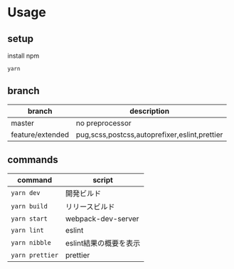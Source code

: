 # Usage

## setup

install npm

```sh
yarn
```

## branch

|      branch      |                  description                  |
| ---------------- | --------------------------------------------- |
| master           | no preprocessor                               |
| feature/extended | pug,scss,postcss,autoprefixer,eslint,prettier |


## commands

|    command    |         script         |
| ------------- | ---------------------- |
| `yarn dev`      | 開発ビルド             |
| `yarn build`    | リリースビルド         |
| `yarn start`    | webpack-dev-server     |
| `yarn lint`     | eslint                 |
| `yarn nibble`   | eslint結果の概要を表示 |
| `yarn prettier` | prettier               |
